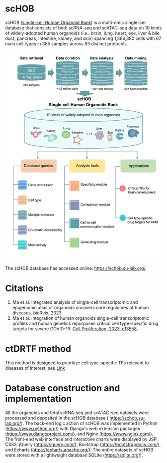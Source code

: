 # scHOB
scHOB ([single-cell Human Organoid Bank](https://schob.su-lab.org/)) is a multi-omic single-cell database that consists of both scRNA-seq and scATAC-seq data on 10 kinds of widely-adopted human organoids (i.e., brain, lung, heart, eye, liver & bile duct, pancreas, intestine, kidney, and skin) spanning 1,366,380 cells with 67 main cell types in 385 samples across 83 distinct protocols.

![Workflow of scHOB](https://github.com/mayunlong89/scHOB/blob/main/figures/Figure%201.png)

 
The scHOB database has accessed online: https://schob.su-lab.org/

# Citations
1. Ma et al. Integrated analysis of single-cell transcriptomic and epigenomic atlas of organoids uncovers core regulomes of human diseases. bioRvix, 2023.
2. Ma et al. Integration of human organoids single-cell transcriptomic profiles and human genetics repurposes critical cell type-specific drug targets for severe COVID-19. [Cell Proliferation, 2023, e13558](https://onlinelibrary.wiley.com/doi/full/10.1111/cpr.13558).

# ctDRTF method
This method is designed to prioritize cell type-specific TFs relevant to diseases of interest, see [Link](https://github.com/mayunlong89/ctDRTF)


# Database construction and implementation
All the organoids and fetal scRNA-seq and scATAC-seq datasets were processed and deposited in the scHOB database ( https://schob.su-lab.org/). The back-end logic action of scHOB was implemented in Python (https://www.python.org/) with Django's web extension packages (https://www.djangoproject.com/), and Nginx (https://www.nginx.com/). The front-end web interface and interactive charts were displayed by JSP, CSS3, jQuery (https://jquery.com/), Bootstrap (https://bootstrapdocs.com/), and Echarts (https://echarts.apache.org/). The entire datasets of scHOB were stored with a lightweight database SQLite (https://sqlite.org/).
